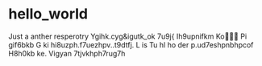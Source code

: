 # hello_world
Just a anther resperotry
Ygihk.cyg&igutk_ok 7u9j{
Ih9upnifkm
Ko🥺🤔😔
Pi gif6bkb
G ki hi8uzph.f7uezhpv..t9dtfj.
L is Tu hl ho der p.ud7eshpnbhpcof
H8h0kb ke. Vigyan 7tjvkhph7rug7h


  
